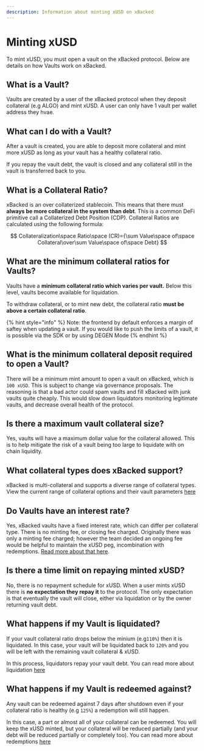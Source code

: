 ```yaml
---
description: Information about minting xUSD on xBacked
---
```


# Minting xUSD

To mint xUSD, you must open a vault on the xBacked protocol. Below are details on how Vaults work on xBacked.

## What is a Vault?

Vaults are created by a user of the xBacked protocol when they deposit collateral (e.g ALGO) and mint xUSD. A user can only have 1 vault per wallet address they hvae.

## What can I do with a Vault?

After a vault is created, you are able to deposit more collateral and mint more xUSD as long as your vault has a healthy collateral ratio.

If you repay the vault debt, the vault is closed and any collateral still in the vault is transferred back to you.

## What is a Collateral Ratio?

xBacked is an over collaterized stablecoin. This means that there must **always be more collateral in the system than debt**. This is a common DeFi primitive call a Collaterized Debt Position (CDP). Collateral Ratios are calculated using the following formula:

$$
Collateralization\space Ratio\space (CR)={\sum Value\space of\space Collateral\over\sum Value\space of\space Debt}
$$

## **What are the minimum collateral ratios for Vaults?**

Vaults have a **minimum collateral ratio which varies per vault.** Below this level, vaults become available for liquidation.

To withdraw collateral, or to mint new debt, the collateral ratio **must be above a certain collateral ratio**.

{% hint style="info" %}
Note: the frontend by default enforces a margin of saftey when updating a vault. If you would like to push the limits of a vault, it is possible via the SDK or by using DEGEN Mode
{% endhint %}

## What is the minimum collateral deposit required to open a Vault?

There will be a minimum mint amount to open a vault on xBacked, which is `100 xUSD`. This is subject to change via governance proposals. The reasoning is that a bad actor could spam vaults and fill xBacked with junk vaults quite cheaply. This would slow down liquidators monitoring legitimate vaults, and decrease overall health of the protocol.

## Is there a maximum vault collateral size?

Yes, vaults will have a maximum dollar value for the collateral allowed. This is to help mitigate the risk of a vault being too large to liquidate with on chain liquidity.

## What collateral types does xBacked support?

xBacked is multi-collateral and supports a diverse range of collateral types. View the current range of collateral options and their vault parameters [here](https://docs.xbacked.io/contracts-and-tokens/mainnet)

## Do Vaults have an interest rate?

Yes, xBacked vaults have a fixed interest rate, which can differ per collateral type. There is no minting fee, or closing fee charged. Originally there was only a minting fee charged; however the team decided an ongoing fee would be helpful to maintain the xUSD peg, incombination with redemptions. [Read more about that here](redemptions.md).

## Is there a time limit on repaying minted xUSD?

No, there is no repayment schedule for xUSD. When a user mints xUSD there is **no expectation they repay it** to the protocol. The only expectation is that eventually the vault will close, either via liquidation or by the owner returning vault debt.

## What happens if my Vault is liquidated?

If your vault collateral ratio drops below the minium (e.g`110%`) then it is liquidated. In this case, your vault will be liquidated back to `120%` and you will be left with the remaining vault collateral & xUSD.

In this process, liquidators repay your vault debt. You can read more about liquidation [here](https://docs.xbacked.io/product/liquidations)

## What happens if my Vault is redeemed against?

Any vault can be redeemed against 7 days after shutdown even if your collateral ratio is healthy (e.g `125%`) a redemption will still happen.

In this case, a part or almost all of your collateral can be redeemed. You will keep the xUSD minted, but your collateral will be reduced partially (and your debt will be reduced partially or completely too). You can read more about redemptions [here](https://docs.xbacked.io/product/redemptions)
